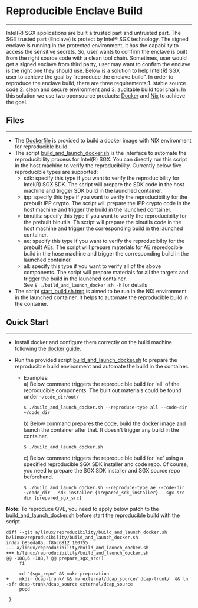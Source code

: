 # Reproducible Enclave Build
--------------------------------
Intel(R) SGX applications are built a trusted part and untrusted part. The SGX trusted part (Enclave) is protect by Intel® SGX technology. The signed enclave is running in the protected environment, it has the capability to access the sensitive secrets. So, user wants to confirm the enclave is built from the right source code with a clean tool chain. Sometimes, user would get a signed enclave from third party, user may want to confirm the enclave is the right one they should use. Below is a solution to help Intel(R) SGX user to achieve the goal by “reproduce the enclave build”.
In order to reproduce the enclave build, there are three requirements:1. stable source code 2. clean and secure environment and 3. auditable build tool chain. In this solution we use two opensource products: [Docker](https://www.docker.com/) and [Nix](https://nixos.org/) to achieve the goal.


## Files
--------
 - The [Dockerfile](./Dockerfile) is provided to build a docker image with NIX environment for reproducible build.
 - The script [build_and_launch_docker.sh](./build_and_launch_docker.sh) is the interface to automate the reproducibility process for Intel(R) SGX. You can directly run this script in the host machine to verify the reproducibility. Currently below five reproducible types are supported:   
    * sdk: specify this type if you want to verify the reproducibility for Intel(R) SGX SDK. The script will prepare the SDK code in the host machine and trigger SDK build in the launched container.      
    * ipp: specify this type if you want to verify the reproducibility for the prebuilt IPP crypto. The script will prepare the IPP crypto code in the host machine and trigger the build in the launched container.    
    * binutils: specify this type if you want to verify the reproducibilty for the prebuilt binutils. Th script will prepare the binutils code in the host machine and trigger the corresponding build in the launched container.       
    * ae:  specify this type if you want to verify the reproducibilty for the prebuilt AEs. The script will prepare materials for AE repredocible build in the hose machine and trigger the corresponding build in the launched container.    
    * all: specify this type if you want to verify all of the above components. The script will prepare materials for all the targets and trigger  the build in the launched container.   
 See `$ ./build_and_launch_docker.sh -h` for details  
 - The script [start_build.sh.tmp](./start_build.sh.tmp) is aimed to be run in the NIX environment in the launched container. It helps to automate the reproducible build in the container.


## Quick Start
---------------
- Install docker and configure them correctly on the build machine following the [docker guide](https://docs.docker.com/install/).

- Run the provided script [build_and_launch_docker.sh](./build_and_launch_docker.sh) to prepare the reproducible build environment and automate the build in the container.    
  * Examples:    
    a) Below command triggers the reproducible build for 'all' of the reproducible components. The built out materials could be found under `~/code_dir/out/`
    ```
    $ ./build_and_launch_docker.sh --reproduce-type all --code-dir ~/code_dir
    ```
    b) Below command prepares the code, build the docker image and launch the container after that. It doesn't trigger any build in the container.
    ```
    $ ./build_and_launch_docker.sh
    ```
    c) Below command triggers the reproducible build for 'ae' using a specified reproducible SGX SDK installer and code repo. Of course, you need to prepare the SGX SDK installer and SGX source repo beforehand.
    ```
    $ ./build_and_launch_docker.sh --reproduce-type ae --code-dir ~/code_dir --sdk-installer {prepared_sdk_installer} --sgx-src-dir {prepared_sgx_src}
    ```


**Note**:
To reproduce QVE, you need to apply below patch to the [build_and_launch_docker.sh](./build_and_launch_docker.sh) before start the reproducible build with the script.
```
diff --git a/linux/reproducibility/build_and_launch_docker.sh b/linux/reproducibility/build_and_launch_docker.sh
index b85eda85..f8bc6812 100755
--- a/linux/reproducibility/build_and_launch_docker.sh
+++ b/linux/reproducibility/build_and_launch_docker.sh
@@ -188,6 +188,7 @@ prepare_sgx_src()
     fi

     cd "$sgx_repo" && make preparation
+    mkdir dcap-trunk/ && mv external/dcap_source/ dcap-trunk/  && ln -sfr dcap-trunk/dcap_source external/dcap_source
     popd

 }
```


